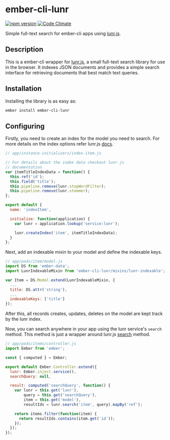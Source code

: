 # ember-cli-lunr
[![npm version](https://badge.fury.io/js/ember-cli-lunr.svg)](https://badge.fury.io/js/ember-cli-lunr) [![Code Climate](https://codeclimate.com/github/Charizard/ember-cli-lunr/badges/gpa.svg)](https://codeclimate.com/github/Charizard/ember-cli-lunr)

Simple full-text search for ember-cli apps using [lunr.js](http://lunrjs.com/).

## Description

This is a ember-cli wrapper for [lunr.js]( https://github.com/olivernn/lunr.js ), a small full-text search library for use in the browser. It indexes JSON documents and provides a simple search interface for retrieving documents that best match text queries.

## Installation

Installing the library is as easy as:

```bash
ember install ember-cli-lunr
```

## Configuring

Firstly, you need to create an index for the model you need to search. For more details on the index options refer lunr.js [docs](http://lunrjs.com/docs/#lunr).

```js
// app/instance-initializers/index-item.js

// For details about the index data checkout lunr.js
// documentation
var itemTitleIndexData = function() {
  this.ref('id');
  this.field('title');
  this.pipeline.remove(lunr.stopWordFilter);
  this.pipeline.remove(lunr.stemmer);
};

export default {
  name: 'indexItem',

  initialize: function(application) {
    var lunr = application.lookup('service:lunr');

    lunr.createIndex('item', itemTitleIndexData);
  }
};
```

Next, add an indexable mixin to your model and define the indexable keys.

```js
// app/pods/item/model.js
import DS from 'ember-data';
import LunrIndexableMixin from 'ember-cli-lunr/mixins/lunr-indexable';

var Item = DS.Model.extend(LunrIndexableMixin, {
  ...
  title: DS.attr('string'),
  ...
  indexableKeys: ['title']
});
```

After this, all records creates, updates, deletes on the model are kept track by the lunr index.

Now, you can search anywhere in your app using the lunr service's `search` method. This method is just a wrapper around lunr.js [search]( http://lunrjs.com/docs/#search ) method.

```js
// app/pods/items/controller.js
import Ember from 'ember';

const { computed } = Ember;

export default Ember.Controller.extend({
  lunr: Ember.inject.service(),
  searchQuery: null,

  result: computed('searchQuery', function() {
    var lunr = this.get('lunr'),
        query = this.get('searchQuery'),
        item = this.get('model'),
        resultIds = lunr.search('item', query).mapBy('ref');

    return items.filter(function(item) {
      return resultIds.contains(item.get('id'));
    });
  });
});
```
